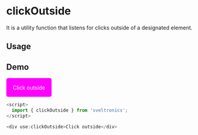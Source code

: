 # clickOutside

It is a utility function that listens for clicks outside of a designated element.

## Usage

## Demo

<script>
  import { clickOutside } from 'sveltronics';

</script>

<div
  use:clickOutside
  style="width: 120px; height: 50px; color: white; background: #f0f;
  cursor: pointer; display: flex; justify-content: center; align-items: center;
  border-radius: 5px;"
>
  Click outside
</div>

```js
<script>
  import { clickOutside } from 'sveltronics';
</script>

<div use:clickOutside>Click outside</div>
```